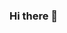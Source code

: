 ### Hi there 👋

<!--
**nessa0389/nessa0389** is a ✨ _special_ ✨ repository because its `README.md` (this file) appears on your GitHub profile.

Here are some ideas to get you started:
**

- 🔭 I’m currently working on scRNA-seq analysis.
- 🌱 I’m currently learning Python language and Machine learning.
- 💻 I'm interested in Big Data analysis applied to molecular biology!
- 💻 My multi-disciplinary skills focused em bioinformatics and molecular modeling are differential!
-🎯  I'm looking to collaborate on molecular modeling, Big Data analysis and Transcriptomics/Proteomics projects.
 -✨ How to reach me: vsantos223@gmail.com

-->

